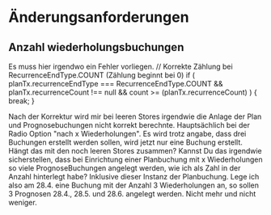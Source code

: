 # Änderungsanforderungen
## Anzahl wiederholungsbuchungen
Es muss hier irgendwo ein Fehler vorliegen.
 // Korrekte Zählung bei RecurrenceEndType.COUNT (Zählung beginnt bei 0)
      if (
        planTx.recurrenceEndType === RecurrenceEndType.COUNT &&
        planTx.recurrenceCount !== null &&
        count >= (planTx.recurrenceCount)
      ) {
        break;
      }

Nach der Korrektur wird mir bei leeren Stores irgendwie die Anlage der Plan und Prognosebuchungen nicht korrekt berechnte. Hauptsächlich  bei der Radio Option "nach x Wiederholungen". Es wird trotz angabe, dass drei Buchungen erstellt werden sollen, wird jetzt nur eine Buchung erstellt. Hängt das mit den noch leeren Stores zusammen? Kannst Du das irgendwie sicherstellen, dass bei Einrichtung einer Planbuchung mit x Wiederholungen so viele PrognoseBuchungen angelegt werden, wie ich als Zahl in der Anzahl hinterlegt habe? Inklusive dieser Instanz der Planbuchung. Lege ich also am 28.4. eine Buchung mit der Anzahl 3 Wiederholungen an, so sollen 3 Prognosen 28.4., 28.5. und 28.6. angelegt werden. Nicht mehr und nicht weniger.
